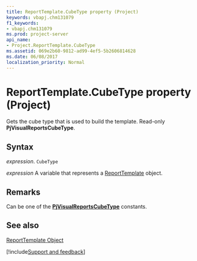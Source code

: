```yaml
---
title: ReportTemplate.CubeType property (Project)
keywords: vbapj.chm131079
f1_keywords:
- vbapj.chm131079
ms.prod: project-server
api_name:
- Project.ReportTemplate.CubeType
ms.assetid: 069e2b60-9812-ad99-4ef5-5b2606814628
ms.date: 06/08/2017
localization_priority: Normal
---
```



# ReportTemplate.CubeType property (Project)

Gets the cube type that is used to build the template. Read-only  **PjVisualReportsCubeType**.


## Syntax

_expression_. `CubeType`

_expression_ A variable that represents a [ReportTemplate](./Project.ReportTemplate.md) object.


## Remarks

Can be one of the  **[PjVisualReportsCubeType](Project.PjVisualReportsCubeType.md)** constants.


## See also


[ReportTemplate Object](Project.ReportTemplate.md)

[!include[Support and feedback](~/includes/feedback-boilerplate.md)]